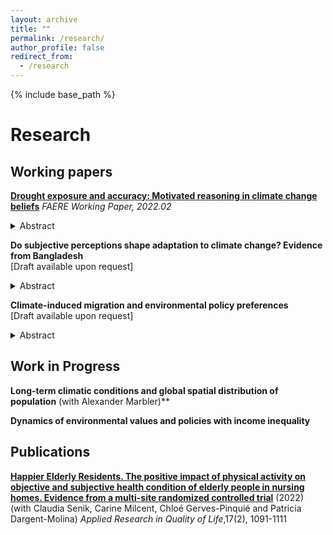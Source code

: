 ```yaml
---
layout: archive
title: ""
permalink: /research/
author_profile: false
redirect_from:
  - /research
---
```


{% include base_path %}

# Research

## Working papers

[**Drought exposure and accuracy: Motivated reasoning in climate change beliefs**](/files/Zappala_FAERE_WP2022.02.pdf) <em> FAERE Working Paper, 2022.02</em> <br/>

<details>
<summary> Abstract </summary>
<br>
The lack of vigorous policies to avert significant climate change has increased the importance for effective and timely adaptation. Adequate adaptation is particularly important for agricultural communities in developing countries, which may most suffer the consequences of climate change. Evidence is still scarce on how people from the most vulnerable areas form climate change beliefs and whether they exhibit cognitive biases. Using survey data from rural households in Bangladesh together with a meteorological measure of excess dryness relative to historical averages, I study how long-term average drought exposure and short-term deviations shape beliefs about drought frequency and the interpretation of drought events. To explore how agents interpret past droughts, I use an instrumental variable approach and investigate whether individual beliefs lead to asymmetric distortion of objective information. The results show that individuals recollect and overweight evidence tilted towards their prior beliefs, providing evidence of confirmation bias as a directional motivated reasoning mechanism. The findings highlight the need for models that account for behavioral factors to study climate change beliefs and their implications for effective communication and adaptation policies. 
</details>

**Do subjective perceptions shape adaptation to climate change? Evidence from Bangladesh** <br/> [Draft available upon request]

<details>
<summary> Abstract </summary>
<br>
Mounting evidence that climate is changing requires a better understanding of how individuals adapt, particularly among agricultural communities in developing countries, which may most suffer the consequences. Combining a survey of rural households in Bangladesh with a meteorological measure of dryness, I study the role of subjective perceptions of climate change on irrigation use. I formalize a theoretical framework of behavioral inattention to examine how farmers' beliefs differentially shape their responsiveness to dryness exposure. I empirically test the implications and document that the effect is stronger for more severe environmental conditions, with heterogeneous responses by growing seasons, types of irrigation and socio-demographic characteristics. I further explore three cognitive mechanisms, exploiting the intensity and the frequency of drought events and comparing self-reported and objective records. In a counterfactual analysis with beliefs based on meteorological conditions, I document that farmers underuse irrigation and incur in substantial monetary losses as a result of inaccurate beliefs, generating a belief gap. 
</details>

**Climate-induced migration and environmental policy preferences** <br/> [Draft available upon request]

<details>
<summary> Abstract </summary>
<br>
In the last decades, climate change has engendered an increase in migration. This paper examines the consequences of recent waves of asylum applications in the European Union induced by weather fluctuations on the demand and supply of environmental policy preferences. I combine survey data with parties' agenda and electoral outcomes, and exploit exogenous variation in weather in non-OECD origin countries to derive a gravity-predicted instrument for asylum applications between 2000 and 2019. I find that asylum applications induced by weather variations increase the individual demand to treat climate change as a priority in the political arena. Relying on within-country variation across cohorts, I further document that the effect is larger among young generations and among birth-cohorts exposed to larger flows during their formative age. On the supply side, I find that national parties shift their political agenda, being more attentive to the environment. Instead, weather-induced asylum applications negatively affect votes for green parties in the European Parliament elections, driving a drop out of the voting polls of traditional green voters, but positively affect the environmentalism in national elections.
</details>


## Work in Progress

**Long-term climatic conditions and global spatial distribution of population** (with Alexander Marbler)**

**Dynamics of environmental values and policies with income inequality**

## Publications

[**Happier Elderly Residents. The positive impact of physical activity on objective and subjective health condition of elderly people in nursing homes. Evidence from a multi-site randomized controlled trial**](https://link.springer.com/content/pdf/10.1007/s11482-021-09952-4.pdf) (2022) (with Claudia Senik, Carine Milcent, Chloé Gerves-Pinquié and Patricia Dargent-Molina) _Applied Research in Quality of Life_,17(2), 1091-1111
